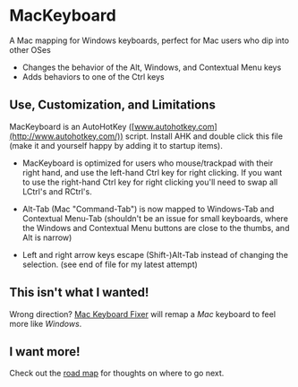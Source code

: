 # MacKeyboard

A Mac mapping for Windows keyboards, perfect for Mac users who dip into other OSes

- Changes the behavior of the Alt, Windows, and Contextual Menu keys
- Adds behaviors to one of the Ctrl keys

## Use, Customization, and Limitations

MacKeyboard is an AutoHotKey ([www.autohotkey.com](http://www.autohotkey.com/)) script. Install AHK and
double click this file (make it and yourself happy by adding it to startup items).

- MacKeyboard is optimized for users who mouse/trackpad with their right hand, and use the left-hand Ctrl key
for right clicking. If you want to use the right-hand Ctrl key for right clicking
you'll need to swap all LCtrl's and RCtrl's.

- Alt-Tab (Mac "Command-Tab") is now mapped to Windows-Tab and Contextual Menu-Tab
  (shouldn't be an issue for small keyboards, where the Windows and Contextual Menu
  buttons are close to the thumbs, and Alt is narrow)
- Left and right arrow keys escape (Shift-)Alt-Tab instead of changing the selection.
  (see end of file for my latest attempt)

## This isn't what I wanted!

Wrong direction? [Mac Keyboard Fixer](https://github.com/richard4339/Mac-Keyboard-Fixer)
will remap a *Mac* keyboard to feel more like *Windows*.

## I want more!

Check out the [road map](ROADMAP.md) for thoughts on where to go next.
